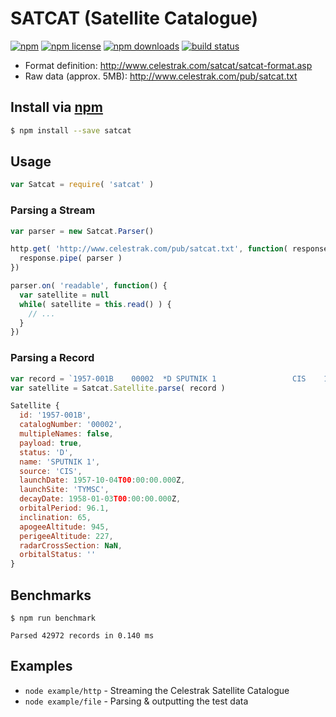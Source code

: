 # SATCAT (Satellite Catalogue)
[![npm](https://img.shields.io/npm/v/satcat.svg?style=flat-square)](https://npmjs.com/package/satcat)
[![npm license](https://img.shields.io/npm/l/satcat.svg?style=flat-square)](https://npmjs.com/package/satcat)
[![npm downloads](https://img.shields.io/npm/dm/satcat.svg?style=flat-square)](https://npmjs.com/package/satcat)
[![build status](https://img.shields.io/travis/jhermsmeier/node-satcat/master.svg?style=flat-square)](https://travis-ci.org/jhermsmeier/node-satcat)

- Format definition: http://www.celestrak.com/satcat/satcat-format.asp
- Raw data (approx. 5MB): http://www.celestrak.com/pub/satcat.txt

## Install via [npm](https://npmjs.com/package/satcat)

```sh
$ npm install --save satcat
```

## Usage

```js
var Satcat = require( 'satcat' )
```

### Parsing a Stream

```js
var parser = new Satcat.Parser()
```

```js
http.get( 'http://www.celestrak.com/pub/satcat.txt', function( response ) {
  response.pipe( parser )
})
```

```js
parser.on( 'readable', function() {
  var satellite = null
  while( satellite = this.read() ) {
    // ...
  }
})
```

### Parsing a Record

```js
var record = `1957-001B    00002  *D SPUTNIK 1                 CIS    1957-10-04  TYMSC  1958-01-03     96.1   65.0     945     227     N/A       `
var satellite = Satcat.Satellite.parse( record )
```

```js
Satellite {
  id: '1957-001B',
  catalogNumber: '00002',
  multipleNames: false,
  payload: true,
  status: 'D',
  name: 'SPUTNIK 1',
  source: 'CIS',
  launchDate: 1957-10-04T00:00:00.000Z,
  launchSite: 'TYMSC',
  decayDate: 1958-01-03T00:00:00.000Z,
  orbitalPeriod: 96.1,
  inclination: 65,
  apogeeAltitude: 945,
  perigeeAltitude: 227,
  radarCrossSection: NaN,
  orbitalStatus: ''
}
```

## Benchmarks

```
$ npm run benchmark
```

```
Parsed 42972 records in 0.140 ms
```

## Examples

- `node example/http` - Streaming the Celestrak Satellite Catalogue
- `node example/file` - Parsing & outputting the test data
